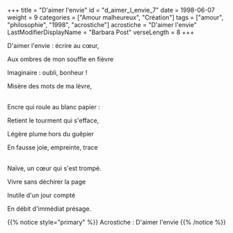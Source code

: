 +++
title = "D'aimer l'envie"
id = "d_aimer_l_envie_7"
date = 1998-06-07
weight = 9
categories = ["Amour malheureux", "Création"]
tags = ["amour", "philosophie", "1998", "acrostiche"]
acrostiche = "D'aimer l'envie"
LastModifierDisplayName = "Barbara Post"
verseLength = 8
+++

D'aimer l'envie : écrire au cœur,

Aux ombres de mon souffle en fièvre

Imaginaire : oubli, bonheur !

Misère des mots de ma lèvre,

 \
Encre qui roule au blanc papier :

Retient le tourment qui s'efface,

Légère plume hors du guêpier

En fausse joie, empreinte, trace

 \
Naïve, un cœur qui s'est trompé.

Vivre sans déchirer la page

Inutile d'un jour compté

En débit d'immédiat présage.

{{% notice style="primary" %}}
Acrostiche : D'aimer l'envie
{{% /notice %}}
